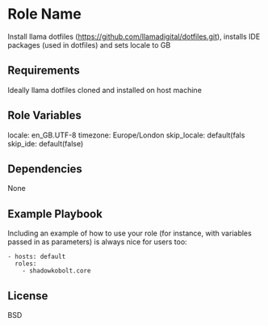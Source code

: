 Role Name
========

Install llama dotfiles (https://github.com/llamadigital/dotfiles.git), installs IDE packages (used in dotfiles) and sets locale to GB

Requirements
------------

Ideally llama dotfiles cloned and installed on host machine

Role Variables
--------------

locale: en_GB.UTF-8
timezone: Europe/London
skip_locale: default(fals
skip_ide: default(false)

Dependencies
------------

None

Example Playbook
-------------------------

Including an example of how to use your role (for instance, with variables passed in as parameters) is always nice for users too:

    - hosts: default
      roles:
        - shadowkobolt.core

License
-------

BSD

